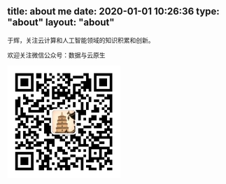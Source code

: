 title: about me
date: 2020-01-01 10:26:36
type: "about"
layout: "about"
---

于辉，关注云计算和人工智能领域的知识积累和创新。

欢迎关注微信公众号：数据与云原生

![x](../images/mp.jpg)
